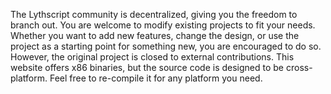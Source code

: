 The Lythscript community is decentralized, giving you the freedom to branch out.
You are welcome to modify existing projects to fit your needs.
Whether you want to add new features, change the design, 
or use the project as a starting point for something new, 
you are encouraged to do so. However, the original project is
closed to external contributions.
This website offers x86 binaries, but the source code is designed to be cross-platform.
Feel free to re-compile it for any platform you need.
	
